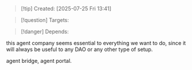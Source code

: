 
>[!tip] Created: [2025-07-25 Fri 13:41]

>[!question] Targets: 

>[!danger] Depends: 

this agent company seems essential to everything we want to do, since it will always be useful to any DAO or any other type of setup.

agent bridge, agent portal.